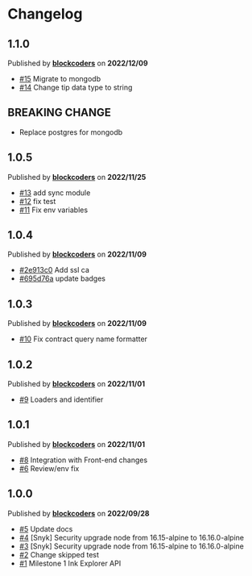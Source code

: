 # Changelog

## 1.1.0
Published by **[blockcoders](https://github.com/blockcoders)** on **2022/12/09**
- [#15](https://github.com/blockcoders/nestjs-ethers/pull/15) Migrate to mongodb
- [#14](https://github.com/blockcoders/nestjs-ethers/pull/14) Change tip data type to string 

## BREAKING CHANGE
- Replace postgres for mongodb

## 1.0.5
Published by **[blockcoders](https://github.com/blockcoders)** on **2022/11/25**
- [#13](https://github.com/blockcoders/nestjs-ethers/pull/13) add sync module
- [#12](https://github.com/blockcoders/nestjs-ethers/pull/12) fix test
- [#11](https://github.com/blockcoders/nestjs-ethers/pull/11) Fix env variables

## 1.0.4
Published by **[blockcoders](https://github.com/blockcoders)** on **2022/11/09**
- [#2e913c0](https://github.com/blockcoders/ink-substrate-explorer-api/commit/2e913c0bd7442116e93d44e38c2131b3cb4ae38c) Add ssl ca
- [#695d76a](https://github.com/blockcoders/ink-substrate-explorer-api/commit/695d76aba46dedbbd08f41ba378b2dcc75a0e61d) update badges

## 1.0.3
Published by **[blockcoders](https://github.com/blockcoders)** on **2022/11/09**
- [#10](https://github.com/blockcoders/nestjs-ethers/pull/10) Fix contract query name formatter

## 1.0.2
Published by **[blockcoders](https://github.com/blockcoders)** on **2022/11/01**
- [#9](https://github.com/blockcoders/nestjs-ethers/pull/9) Loaders and identifier

## 1.0.1
Published by **[blockcoders](https://github.com/blockcoders)** on **2022/11/01**
- [#8](https://github.com/blockcoders/nestjs-ethers/pull/8) Integration with Front-end changes
- [#6](https://github.com/blockcoders/nestjs-ethers/pull/6) Review/env fix

## 1.0.0
Published by **[blockcoders](https://github.com/blockcoders)** on **2022/09/28**
- [#5](https://github.com/blockcoders/ink-substrate-explorer-api/pull/5) Update docs
- [#4](https://github.com/blockcoders/ink-substrate-explorer-api/pull/4) [Snyk] Security upgrade node from 16.15-alpine to 16.16.0-alpine 
- [#3](https://github.com/blockcoders/ink-substrate-explorer-api/pull/3) [Snyk] Security upgrade node from 16.15-alpine to 16.16.0-alpine
- [#2](https://github.com/blockcoders/ink-substrate-explorer-api/pull/2) Change skipped test
- [#1](https://github.com/blockcoders/ink-substrate-explorer-api/pull/1) Milestone 1 Ink Explorer API
